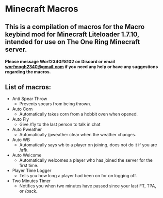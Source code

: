 # Minecraft Macros
## This is a compilation of macros for the Macro keybind mod for Minecraft Liteloader 1.7.10, intended for use on The One Ring Minecraft server.

#### Please message Worf2340#8102 on Discord or email worfmogh2340@gmail.com if you need any help or have any suggestions regarding the macros.

## List of macros:
* Anti Spear Throw
  * Prevents spears from being thrown.
* Auto Corn
  * Automatically takes corn from a hobbit oven when opened.
* Auto Fly
  * Give /fly to the last person to talk in chat 
* Auto Pweather
  * Automatically /pweather clear when the weather changes.
* Auto WB
  * Automatically says wb to a player on joining, does not do it if you are /afk.
* Auto Welcome
  * Automatically welcomes a player who has joined the server for the first time.
* Player Time Logger
  * Tells you how long a player had been on for on logging off.
* Two Minutes Timer
  * Notifies you when two minutes have passed since your last FT, TPA, or /back. 
 
 
